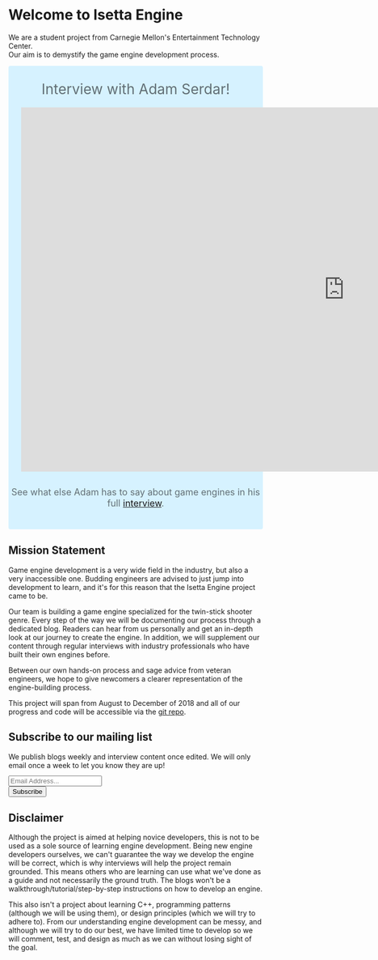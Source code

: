 # Welcome to Isetta Engine

We are a student project from Carnegie Mellon's Entertainment Technology Center.  
Our aim is to demystify the game engine development process.

<div class="vc_row element-row row vc_custom_1478727859541">
	<div class="wpb_column vc_column_container vc_col-sm-12">
		<div class="wpb_wrapper">
			<div class="fw-section hb-fw-599b22a654ae9 without-border no-overlay light-style" style="background-color:#d6f2ff;
 	background-image:url(https://www.litmos.com/wp-content/uploads/2017/04/learning-automation-lms-training.jpg);
 	background-size:cover;
 	padding-top:20px;
 	padding-bottom:40px;
	border-radius: 4px;">
				<div class="row fw-content-wrap" style="padding-bottom:10px;">
					<div class="col-12 nbm">
						<div style="text-align: center; font-size: 28px;
 	line-height: 52px;">
							<span style="color:rgba(0,0,0,0.54);">Interview with Adam Serdar!</span>
						</div>
					</div>
				</div>
				<div class="video-wrapper" style="width: 90%; margin: auto; min-height: 400px">
					<iframe width="1280" height="720" src="https://www.youtube.com/embed/_bnZYotTQRA?rel=0" frameborder="0" allow="autoplay; encrypted-media" allowfullscreen></iframe>
				</div>
				<div class="row fw-content-wrap">
					<div class="col-12 nbm">
						<div style="text-align: center; font-size: 18px; line-height: 22px; padding: 30px 5px 0px 5px;">
							<span style="color:rgba(0,0,0,0.54);">See what else Adam has to say about game engines in his full <a href="interviews/AdamSerdar-interview">interview</a>.</span>
						</div>
					</div>
				</div>
			</div>
		</div>
	</div>
</div>

## Mission Statement

Game engine development is a very wide field in the industry, but also a very inaccessible one. Budding engineers are advised to just jump into development to learn, and it's for this reason that the Isetta Engine project came to be.

Our team is building a game engine specialized for the twin-stick shooter genre. Every step of the way we will be documenting our process through a dedicated blog. Readers can hear from us personally and get an in-depth look at our journey to create the engine.
In addition, we will supplement our content through regular interviews with industry professionals who have built their own engines before. 

Between our own hands-on process and sage advice from veteran engineers, we hope to give newcomers a clearer representation of the engine-building process. 

This project will span from August to December of 2018 and all of our progress and code will be accessible via the [git repo](https://github.com/Isetta-Team/Isetta-Engine).

<!-- Begin MailChimp Signup Form -->
<link href="//cdn-images.mailchimp.com/embedcode/classic-10_7.css" rel="stylesheet" type="text/css">
<div id="mc_embed_signup">
	<form action="https://isetta.us19.list-manage.com/subscribe/post?u=1d83cb806c55e205be26db856&amp;id=860c7d79cf" method="post" id="mc-embedded-subscribe-form" name="mc-embedded-subscribe-form" class="validate" target="_blank" novalidate>
	    <div id="mc_embed_signup_scroll">
			<h2>Subscribe to our mailing list</h2>
			<p style="margin-bottom: -22px;">We publish blogs weekly and interview content once edited. We will only email once a week to let you know they are up!</p>
			<br><br>
			<div class="mc-field-group">
				<label for="mce-EMAIL"> </label>
				<input type="email" placeholder="Email Address..." name="EMAIL" class="required email" id="mce-EMAIL">
			</div>
			<div id="mce-responses" class="clear">
				<div class="response" id="mce-error-response" style="display:none"></div>
				<div class="response" id="mce-success-response" style="display:none"></div>
			</div>
		    <div style="position: absolute; left: -5000px;" aria-hidden="true">
		    	<input type="text" name="b_1d83cb806c55e205be26db856_860c7d79cf" tabindex="-1" value="">
		    </div>
		    <div class="clear" id="submit-button">
		    	<input type="submit" value="Subscribe" name="subscribe" id="mc-embedded-subscribe" class="button">
		    </div>
	    </div>
	</form>
</div>
<!--End mc_embed_signup-->

## Disclaimer

Although the project is aimed at helping novice developers, this is not to be used as a sole source of learning engine development. Being new engine developers ourselves, we can't guarantee the way we develop the engine will be correct, which is why interviews will help the project remain grounded. This means others who are learning can use what we've done as a guide and not necessarily the ground truth. The blogs won't be a walkthrough/tutorial/step-by-step instructions on how to develop an engine.

This also isn't a project about learning C++, programming patterns (although we will be using them), or design principles (which we will try to adhere to). From our understanding engine development can be messy, and although we will try to do our best, we have limited time to develop so we will comment, test, and design as much as we can without losing sight of the goal.
